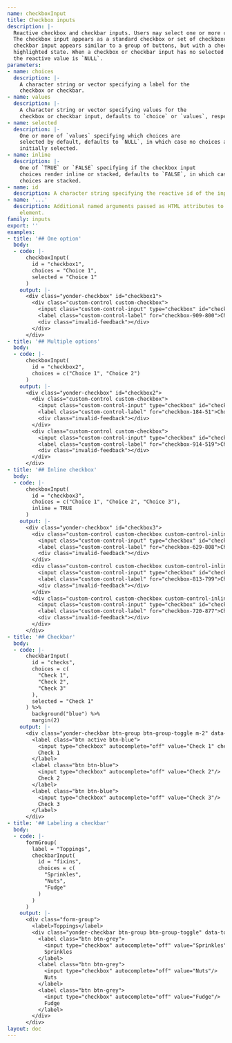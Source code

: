 ```yaml
---
name: checkboxInput
title: Checkbox inputs
description: |-
  Reactive checkbox and checkbar inputs. Users may select one or more choices.
  The checkbox input appears as a standard checkbox or set of checkboxes. The
  checkbar input appears similar to a group of buttons, but with a checked or
  highlighted state. When a checkbox or checkbar input has no selected choices
  the reactive value is `NULL`.
parameters:
- name: choices
  description: |-
    A character string or vector specifying a label for the
    checkbox or checkbar.
- name: values
  description: |-
    A character string or vector specifying values for the
    checkbox or checkbar input, defaults to `choice` or `values`, respectively.
- name: selected
  description: |-
    One or more of `values` specifying which choices are
    selected by default, defaults to `NULL`, in which case no choices are
    initially selected.
- name: inline
  description: |-
    One of `TRUE` or `FALSE` specifying if the checkbox input
    choices render inline or stacked, defaults to `FALSE`, in which case the
    choices are stacked.
- name: id
  description: A character string specifying the reactive id of the input.
- name: '...'
  description: Additional named arguments passed as HTML attributes to the parent
    element.
family: inputs
export: ''
examples:
- title: '## One option'
  body:
  - code: |-
      checkboxInput(
        id = "checkbox1",
        choices = "Choice 1",
        selected = "Choice 1"
      )
    output: |-
      <div class="yonder-checkbox" id="checkbox1">
        <div class="custom-control custom-checkbox">
          <input class="custom-control-input" type="checkbox" id="checkbox-909-800" name="checkbox1" value="Choice 1" checked/>
          <label class="custom-control-label" for="checkbox-909-800">Choice 1</label>
          <div class="invalid-feedback"></div>
        </div>
      </div>
- title: '## Multiple options'
  body:
  - code: |-
      checkboxInput(
        id = "checkbox2",
        choices = c("Choice 1", "Choice 2")
      )
    output: |-
      <div class="yonder-checkbox" id="checkbox2">
        <div class="custom-control custom-checkbox">
          <input class="custom-control-input" type="checkbox" id="checkbox-184-51" name="checkbox2" value="Choice 1"/>
          <label class="custom-control-label" for="checkbox-184-51">Choice 1</label>
          <div class="invalid-feedback"></div>
        </div>
        <div class="custom-control custom-checkbox">
          <input class="custom-control-input" type="checkbox" id="checkbox-914-519" name="checkbox2" value="Choice 2"/>
          <label class="custom-control-label" for="checkbox-914-519">Choice 2</label>
          <div class="invalid-feedback"></div>
        </div>
      </div>
- title: '## Inline checkbox'
  body:
  - code: |-
      checkboxInput(
        id = "checkbox3",
        choices = c("Choice 1", "Choice 2", "Choice 3"),
        inline = TRUE
      )
    output: |-
      <div class="yonder-checkbox" id="checkbox3">
        <div class="custom-control custom-checkbox custom-control-inline">
          <input class="custom-control-input" type="checkbox" id="checkbox-629-808" name="checkbox3" value="Choice 1"/>
          <label class="custom-control-label" for="checkbox-629-808">Choice 1</label>
          <div class="invalid-feedback"></div>
        </div>
        <div class="custom-control custom-checkbox custom-control-inline">
          <input class="custom-control-input" type="checkbox" id="checkbox-813-799" name="checkbox3" value="Choice 2"/>
          <label class="custom-control-label" for="checkbox-813-799">Choice 2</label>
          <div class="invalid-feedback"></div>
        </div>
        <div class="custom-control custom-checkbox custom-control-inline">
          <input class="custom-control-input" type="checkbox" id="checkbox-720-877" name="checkbox3" value="Choice 3"/>
          <label class="custom-control-label" for="checkbox-720-877">Choice 3</label>
          <div class="invalid-feedback"></div>
        </div>
      </div>
- title: '## Checkbar'
  body:
  - code: |-
      checkbarInput(
        id = "checks",
        choices = c(
          "Check 1",
          "Check 2",
          "Check 3"
        ),
        selected = "Check 1"
      ) %>%
        background("blue") %>%
        margin(2)
    output: |-
      <div class="yonder-checkbar btn-group btn-group-toggle m-2" data-toggle="buttons" id="checks">
        <label class="btn active btn-blue">
          <input type="checkbox" autocomplete="off" value="Check 1" checked/>
          Check 1
        </label>
        <label class="btn btn-blue">
          <input type="checkbox" autocomplete="off" value="Check 2"/>
          Check 2
        </label>
        <label class="btn btn-blue">
          <input type="checkbox" autocomplete="off" value="Check 3"/>
          Check 3
        </label>
      </div>
- title: '## Labeling a checkbar'
  body:
  - code: |-
      formGroup(
        label = "Toppings",
        checkbarInput(
          id = "fixins",
          choices = c(
            "Sprinkles",
            "Nuts",
            "Fudge"
          )
        )
      )
    output: |-
      <div class="form-group">
        <label>Toppings</label>
        <div class="yonder-checkbar btn-group btn-group-toggle" data-toggle="buttons" id="fixins">
          <label class="btn btn-grey">
            <input type="checkbox" autocomplete="off" value="Sprinkles"/>
            Sprinkles
          </label>
          <label class="btn btn-grey">
            <input type="checkbox" autocomplete="off" value="Nuts"/>
            Nuts
          </label>
          <label class="btn btn-grey">
            <input type="checkbox" autocomplete="off" value="Fudge"/>
            Fudge
          </label>
        </div>
      </div>
layout: doc
---
```

